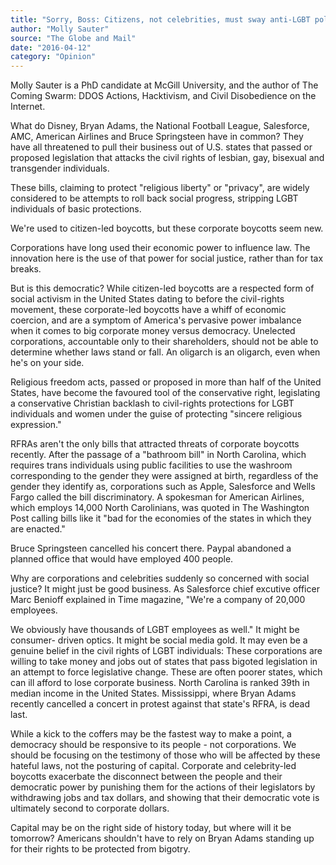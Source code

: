 ```yaml
---
title: "Sorry, Boss: Citizens, not celebrities, must sway anti-LGBT policies"
author: "Molly Sauter"
source: "The Globe and Mail"
date: "2016-04-12"
category: "Opinion"
---
```


Molly Sauter is a PhD candidate at McGill University, and the author of The Coming Swarm: DDOS Actions, Hacktivism, and Civil Disobedience on the Internet.

What do Disney, Bryan Adams, the National Football League, Salesforce, AMC, American Airlines and Bruce Springsteen have in common? They have all threatened to pull their business out of U.S. states that passed or proposed legislation that attacks the civil rights of lesbian, gay, bisexual and transgender individuals.

These bills, claiming to protect "religious liberty" or "privacy", are widely considered to be attempts to roll back social progress, stripping LGBT individuals of basic protections.

We're used to citizen-led boycotts, but these corporate boycotts seem new.

Corporations have long used their economic power to influence law. The innovation here is the use of that power for social justice, rather than for tax breaks.

But is this democratic? While citizen-led boycotts are a respected form of social activism in the United States dating to before the civil-rights movement, these corporate-led boycotts have a whiff of economic coercion, and are a symptom of America's pervasive power imbalance when it comes to big corporate money versus democracy. Unelected corporations, accountable only to their shareholders, should not be able to determine whether laws stand or fall. An oligarch is an oligarch, even when he's on your side.

Religious freedom acts, passed or proposed in more than half of the United States, have become the favoured tool of the conservative right, legislating a conservative Christian backlash to civil-rights protections for LGBT individuals and women under the guise of protecting "sincere religious expression."

RFRAs aren't the only bills that attracted threats of corporate boycotts recently. After the passage of a "bathroom bill" in North Carolina, which requires trans individuals using public facilities to use the washroom corresponding to the gender they were assigned at birth, regardless of the gender they identify as, corporations such as Apple, Salesforce and Wells Fargo called the bill discriminatory. A spokesman for American Airlines, which employs 14,000 North Carolinians, was quoted in The Washington Post calling bills like it "bad for the economies of the states in which they are enacted."

Bruce Springsteen cancelled his concert there. Paypal abandoned a planned office that would have employed 400 people.

Why are corporations and celebrities suddenly so concerned with social justice? It might just be good business. As Salesforce chief excutive officer Marc Benioff explained in Time magazine, "We're a company of 20,000 employees.

We obviously have thousands of LGBT employees as well." It might be consumer- driven optics. It might be social media gold. It may even be a genuine belief in the civil rights of LGBT individuals: These corporations are willing to take money and jobs out of states that pass bigoted legislation in an attempt to force legislative change. These are often poorer states, which can ill afford to lose corporate business. North Carolina is ranked 39th in median income in the United States. Mississippi, where Bryan Adams recently cancelled a concert in protest against that state's RFRA, is dead last.

While a kick to the coffers may be the fastest way to make a point, a democracy should be responsive to its people - not corporations. We should be focusing on the testimony of those who will be affected by these hateful laws, not the posturing of capital. Corporate and celebrity-led boycotts exacerbate the disconnect between the people and their democratic power by punishing them for the actions of their legislators by withdrawing jobs and tax dollars, and showing that their democratic vote is ultimately second to corporate dollars.

Capital may be on the right side of history today, but where will it be tomorrow? Americans shouldn't have to rely on Bryan Adams standing up for their rights to be protected from bigotry.
